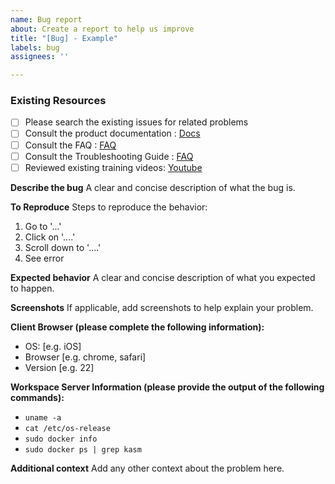 ```yaml
---
name: Bug report
about: Create a report to help us improve
title: "[Bug] - Example"
labels: bug
assignees: ''

---
```


### Existing Resources

- [ ] Please search the existing issues for related problems
- [ ] Consult the product documentation : [Docs](https://kasmweb.com/docs/latest/index.html)
- [ ] Consult the FAQ : [FAQ](https://kasmweb.com/docs/latest/FAQ.html)
- [ ] Consult the Troubleshooting Guide : [FAQ](https://kasmweb.com/docs/latest/guide/troubleshooting.html)
- [ ] Reviewed existing training videos: [Youtube](https://www.youtube.com/@KasmWorkspaces )

**Describe the bug**
A clear and concise description of what the bug is.

**To Reproduce**
Steps to reproduce the behavior:
1. Go to '...'
2. Click on '....'
3. Scroll down to '....'
4. See error

**Expected behavior**
A clear and concise description of what you expected to happen.

**Screenshots**
If applicable, add screenshots to help explain your problem.

**Client Browser (please complete the following information):**
 - OS: [e.g. iOS]
 - Browser [e.g. chrome, safari]
 - Version [e.g. 22]

**Workspace Server Information (please provide the output of the following commands):**
 - `uname -a`
 - `cat /etc/os-release`
 - `sudo docker info`
 - `sudo docker ps | grep kasm`

**Additional context**
Add any other context about the problem here.
